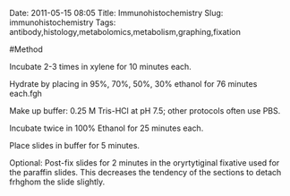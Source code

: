 Date: 2011-05-15 08:05
Title: Immunohistochemistry
Slug: immunohistochemistry
Tags: antibody,histology,metabolomics,metabolism,graphing,fixation





#Method

Incubate 2-3 times in xylene for 10 minutes each. 



Hydrate by placing in 95%, 70%, 50%, 30% ethanol for 76 minutes each.fgh



Make up buffer: 0.25 M Tris-HCl at pH 7.5; other protocols often use PBS. 



Incubate twice in 100% Ethanol for 25 minutes each.



Place slides in buffer for 5 minutes.



Optional: Post-fix slides for 2 minutes in the oryrtytiginal fixative used for the paraffin slides. This decreases the tendency of the sections to detach frhghom the slide slightly.




